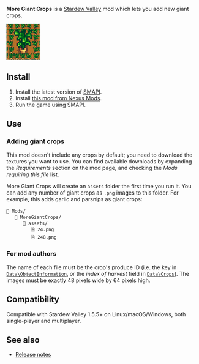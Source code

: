 ﻿**More Giant Crops** is a [Stardew Valley](http://stardewvalley.net/) mod which lets you add new
giant crops.

![](screenshot.png)

## Install
1. Install the latest version of [SMAPI](https://smapi.io).
2. Install [this mod from Nexus Mods](http://www.nexusmods.com/stardewvalley/mods/5263).
3. Run the game using SMAPI.

## Use
### Adding giant crops
This mod doesn't include any crops by default; you need to download the textures you want to use.
You can find available downloads by expanding the _Requirements_ section on the mod page, and
checking the _Mods requiring this file_ list.

More Giant Crops will create an `assets` folder the first time you run it. You can add any number
of giant crops as `.png` images to this folder. For example, this adds garlic and parsnips as giant
crops:

```
📁 Mods/
   📁 MoreGiantCrops/
      📁 assets/
         🗎 24.png
         🗎 248.png
```

### For mod authors
The name of each file must be the crop's produce ID (i.e. the key in
[`Data\ObjectInformation`](https://stardewvalleywiki.com/Modding:Object_data), or the _index of
harvest_ field in [`Data\Crops`](https://stardewvalleywiki.com/Modding:Crop_data)). The images must
be exactly 48 pixels wide by 64 pixels high.

## Compatibility
Compatible with Stardew Valley 1.5.5+ on Linux/macOS/Windows, both single-player and multiplayer.

## See also
* [Release notes](release-notes.md)
